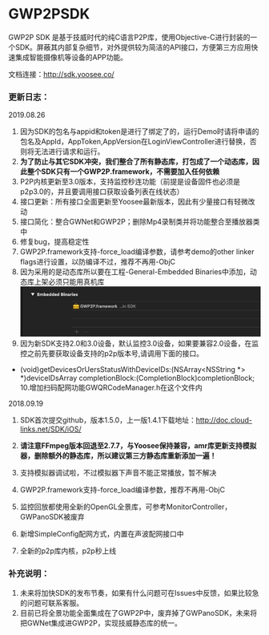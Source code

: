 # GWP2PSDK
GWP2P SDK 是基于技威时代的纯C语言P2P库，使用Objective-C进行封装的一个SDK。屏蔽其内部复杂细节，对外提供较为简洁的API接口，方便第三方应用快速集成智能摄像机等设备的APP功能。

文档连接：http://sdk.yoosee.co/

### 更新日志：

2019.08.26

1. 因为SDK的包名与appid和token是进行了绑定了的，运行Demo时请将申请的包名及AppId，AppToken,AppVersion在LoginViewController进行替换，否则将无法进行请求和运行。
2. **为了防止与其它SDK冲突，我们整合了所有静态库，打包成了一个动态库，因此整个SDK只有一个GWP2P.framework，不需要加入任何依赖**
3. P2P内核更新至3.0版本，支持监控秒连功能（前提是设备固件也必须是p2p3.0的，并且要调用接口获取设备列表在线状态）
4. 接口更新：所有接口全面更新至Yoosee最新版本，因此有少量接口有轻微改动
5. 接口简化：整合GWNet和GWP2P；删除Mp4录制类并将功能整合至播放器类中
6. 修复bug，提高稳定性
7. GWP2P.framework支持-force_load编译参数，请参考demo的other linker flags进行设置，以防编译不过，推荐不再用-ObjC
8. 因为采用的是动态库所以要在工程-General-Embedded Binaries中添加，动态库上架必须只能用真机库
![image](https://raw.githubusercontent.com/GWTimes/GWP2PSDK/master/GWP2PDemo/png/embeded.png "不设置工程会报错找不到库文件")
9. 因为新SDK支持2.0和3.0设备，默认监控3.0设备，如果要兼容2.0设备，在监控之前先要获取设备支持的p2p版本号,请调用下面的接口。
- (void)getDevicesOrUersStatusWithDeviceIDs:(NSArray<NSString *> *)deviceIDsArray
completionBlock:(CompletionBlock)completionBlock;
10.增加扫码配网功能GWQRCodeManager.h在这个文件内


2018.09.19

1. SDK首次提交github，版本1.5.0，上一版1.4.1下载地址：http://doc.cloud-links.net/SDK/iOS/

2. **请注意FFmpeg版本回退至2.7.7，与Yoosee保持兼容，amr库更新支持模拟器，删除额外的静态库，所以建议第三方静态库重新添加一遍！**
3. 支持模拟器调试啦，不过模拟器下声音不能正常播放，暂不解决
4. GWP2P.framework支持-force_load编译参数，推荐不再用-ObjC
5. 监控回放都使用全新的OpenGL全景库，可参考MonitorController，GWPanoSDK被废弃
6. 新增SimpleConfig配网方式，内置在声波配网接口中
7. 全新的p2p库内核，p2p秒上线

### 补充说明：

1. 未来将加快SDK的发布节奏，如果有什么问题可在Issues中反馈，如果比较急的问题可联系客服。
2. 目前已将全景功能全面集成在了GWP2P中，废弃掉了GWPanoSDK，未来将把GWNet集成进GWP2P，实现技威静态库的统一。